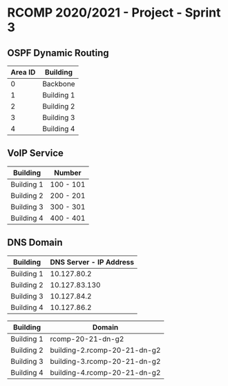 # RCOMP 2020/2021 - Project - Sprint 3

## OSPF Dynamic Routing

| Area ID | Building   |
|---------|------------|
| 0       | Backbone   |
| 1       | Building 1 |
| 2       | Building 2 |
| 3       | Building 3 |
| 4       | Building 4 |

## VoIP Service

| Building   | Number    |
|------------|-----------|
| Building 1 | 100 - 101 |
| Building 2 | 200 - 201 |
| Building 3 | 300 - 301 |
| Building 4 | 400 - 401 |

## DNS Domain

| Building   | DNS Server - IP Address |
|------------|-------------------------|
| Building 1 | 10.127.80.2             |
| Building 2 | 10.127.83.130           |
| Building 3 | 10.127.84.2             |
| Building 4 | 10.127.86.2             |

| Building   | Domain                       |
|------------|------------------------------|
| Building 1 | rcomp-20-21-dn-g2            |
| Building 2 | building-2.rcomp-20-21-dn-g2 |
| Building 3 | building-3.rcomp-20-21-dn-g2 |
| Building 4 | building-4.rcomp-20-21-dn-g2 |

